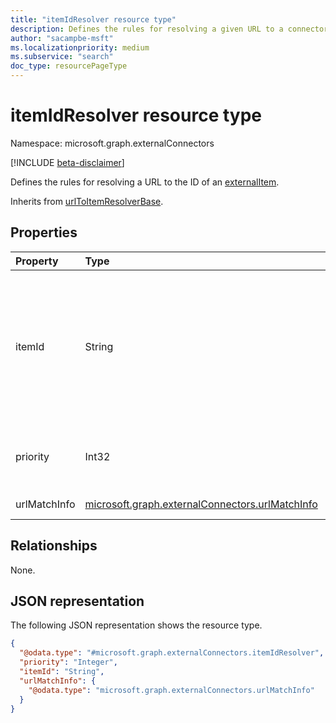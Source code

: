 ```yaml
---
title: "itemIdResolver resource type"
description: Defines the rules for resolving a given URL to a connector item's ID."
author: "sacampbe-msft"
ms.localizationpriority: medium
ms.subservice: "search"
doc_type: resourcePageType
---
```


# itemIdResolver resource type

Namespace: microsoft.graph.externalConnectors

[!INCLUDE [beta-disclaimer](../../includes/beta-disclaimer.md)]

Defines the rules for resolving a URL to the ID of an [externalItem](externalconnectors-externalitem.md).

Inherits from [urlToItemResolverBase](../resources/externalconnectors-urltoitemresolverbase.md).

## Properties
|Property|Type|Description|
|:---|:---|:---|
|itemId|String|Pattern that specifies how to form the ID of the external item that the URL represents. The named groups from the regular expression in **urlPattern** within the [urlMatchInfo](../resources/externalconnectors-urlmatchinfo.md) can be referenced by inserting the group name inside curly brackets.|
|priority|Int32|Priority of each urlToItemResolverBase instance. Inherited from [urlToItemResolverBase](../resources/externalconnectors-urltoitemresolverbase.md).|
|urlMatchInfo|[microsoft.graph.externalConnectors.urlMatchInfo](../resources/externalconnectors-urlmatchinfo.md)|Configurations to match and resolve URL.|

## Relationships
None.

## JSON representation
The following JSON representation shows the resource type.
<!-- {
  "blockType": "resource",
  "@odata.type": "microsoft.graph.externalConnectors.itemIdResolver"
}
-->
``` json
{
  "@odata.type": "#microsoft.graph.externalConnectors.itemIdResolver",
  "priority": "Integer",
  "itemId": "String",
  "urlMatchInfo": {
    "@odata.type": "microsoft.graph.externalConnectors.urlMatchInfo"
  }
}
```
